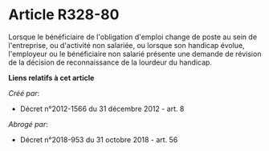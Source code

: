 # Article R328-80

Lorsque le bénéficiaire de l'obligation d'emploi change de poste au sein de l'entreprise, ou d'activité non salariée, ou
lorsque son handicap évolue, l'employeur ou le bénéficiaire non salarié présente une demande de révision de la décision de
reconnaissance de la lourdeur du handicap.

**Liens relatifs à cet article**

_Créé par_:

  - Décret n°2012-1566 du 31 décembre 2012 - art. 8

_Abrogé par_:

  - Décret n°2018-953 du 31 octobre 2018 - art. 56
